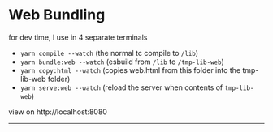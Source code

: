 # Web Bundling

for dev time, I use in 4 separate terminals

- `yarn compile --watch` (the normal tc compile to `/lib`)
- `yarn bundle:web --watch` (esbuild from `/lib` to `/tmp-lib-web`)
- `yarn copy:html --watch` (copies web.html from this folder into the tmp-lib-web folder)
- `yarn serve:web --watch` (reload the server when contents of `tmp-lib-web`)

view on http://localhost:8080

---
